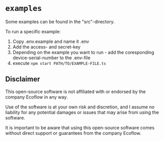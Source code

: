 # `examples`

Some examples can be found in the "src"-directory.

To run a specific example:
1. Copy .env.example and name it .env
2. Add the access- and secret-key
3. Depending on the example you want to run - add the coresponding device-serial-number to the .env-file 
4. execute `npm start PATH/TO/EXAMPLE-FILE.ts`

## Disclaimer

This open-source software is not affiliated with or endorsed by the company Ecoflow in any way.

Use of the software is at your own risk and discretion,
and I assume no liability for any potential damages or issues that may arise from using the software.

It is important to be aware that using this open-source software comes
without direct support or guarantees from the company Ecoflow.